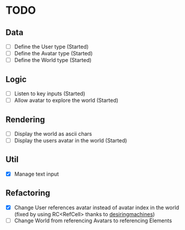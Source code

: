 # TODO
## Data
- [ ] Define the User type (Started)
- [ ] Define the Avatar type (Started)
- [ ] Define the World type (Started)

## Logic
- [ ] Listen to key inputs (Started)
- [ ] Allow avatar to explore the world (Started)

## Rendering
- [ ] Display the world as ascii chars
- [ ] Display the users avatar in the world (Started)

## Util
- [x] Manage text input

## Refactoring
- [x] Change User references avatar instead of avatar index in the world (fixed by using RC<RefCell<Avatar>> thanks to [desiringmachines](https://www.reddit.com/r/rust/comments/3rqrde/sharing_data_in_multiple_objects/cwrqf77))
- [ ] Change World from referencing Avatars to referencing Elements
